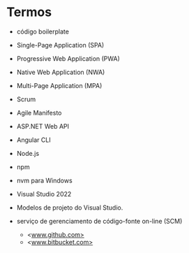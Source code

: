 # Termos

- código boilerplate

- Single-Page Application (SPA)

- Progressive Web Application (PWA)

- Native Web Application (NWA)

- Multi-Page Application (MPA)

- Scrum

- Agile Manifesto

- ASP.NET Web API

- Angular CLI

- Node.js

- npm

- nvm para Windows

- Visual Studio 2022

- Modelos de projeto do Visual Studio.

- serviço de gerenciamento de código-fonte on-line (SCM)
  - <www.github.com>
  - <www.bitbucket.com>
